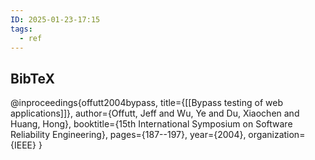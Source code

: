 ```yaml
---
ID: 2025-01-23-17:15
tags:
  - ref
---
```

## BibTeX

@inproceedings{offutt2004bypass,
  title={[[Bypass testing of web applications]]},
  author={Offutt, Jeff and Wu, Ye and Du, Xiaochen and Huang, Hong},
  booktitle={15th International Symposium on Software Reliability Engineering},
  pages={187--197},
  year={2004},
  organization={IEEE}
}